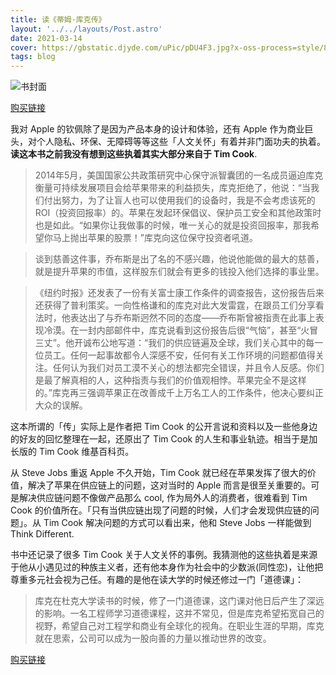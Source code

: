 ```yaml
---
title: 读《蒂姆·库克传》
layout: '../../layouts/Post.astro'
date: 2021-03-14
cover: https://gbstatic.djyde.com/uPic/pDU4F3.jpg?x-oss-process=style/80
tags: blog
---
```


![书封面](https://gbstatic.djyde.com/uPic/wd1YKt.jpg?x-oss-process=style/80)

[购买链接](https://lutaonan.com/go/shop/tim-cook)

我对 Apple 的钦佩除了是因为产品本身的设计和体验，还有 Apple 作为商业巨头，对个人隐私、环保、无障碍等等这些「人文关怀」有着并非门面功夫的执着。**读这本书之前我没有想到这些执着其实大部分来自于 Tim Cook**.

> 2014年5月，美国国家公共政策研究中心保守派智囊团的一名成员逼迫库克衡量可持续发展项目会给苹果带来的利益损失，库克拒绝了，他说：“当我们付出努力，为了让盲人也可以使用我们的设备时，我是不会考虑该死的ROI（投资回报率）的。苹果在发起环保倡议、保护员工安全和其他政策时也是如此。“如果你让我做事的时候，唯一关心的就是投资回报率，那我希望你马上抛出苹果的股票！”库克向这位保守投资者吼道。

> 谈到慈善这件事，乔布斯是出了名的不感兴趣，他说他能做的最大的慈善，就是提升苹果的市值，这样股东们就会有更多的钱投入他们选择的事业里。
    
> 《纽约时报》还发表了一份有关富士康工作条件的调查报告，这份报告后来还获得了普利策奖。一向性格谦和的库克对此大发雷霆，在跟员工们分享看法时，他表达出了与乔布斯迥然不同的态度——乔布斯曾被指责在此事上表现冷漠。在一封内部邮件中，库克说看到这份报告后很“气恼”，甚至“火冒三丈”。他开诚布公地写道：“我们的供应链遍及全球，我们关心其中的每一位员工。任何一起事故都令人深感不安，任何有关工作环境的问题都值得关注。任何认为我们对员工漠不关心的想法都完全错误，并且令人反感。你们是最了解真相的人，这种指责与我们的价值观相悖。苹果完全不是这样的。”库克再三强调苹果正在改善成千上万名工人的工作条件，他决心要纠正大众的误解。

这本所谓的「传」实际上是作者把 Tim Cook 的公开言说和资料以及一些他身边的好友的回忆整理在一起，还原出了 Tim Cook 的人生和事业轨迹。相当于是加长版的 Tim Cook 维基百科页。


从 Steve Jobs 重返 Apple 不久开始，Tim Cook 就已经在苹果发挥了很大的价值，解决了苹果在供应链上的问题，这对当时的 Apple 而言是很至关重要的。可是解决供应链问题不像做产品那么 cool, 作为局外人的消费者，很难看到 Tim Cook 的价值所在。「只有当供应链出现了问题的时候，人们才会发现供应链的问题」。从 Tim Cook 解决问题的方式可以看出来，他和 Steve Jobs 一样能做到 Think Different.


书中还记录了很多 Tim Cook 关于人文关怀的事例。我猜测他的这些执着是来源于他从小遇见过的种族主义者，还有他本身作为社会中的少数派(同性恋)，让他把尊重多元社会视为己任。有趣的是他在读大学的时候还修过一门「道德课」：
    
> 库克在杜克大学读书的时候，修了一门道德课，这门课对他日后产生了深远的影响。一名工程师学习道德课程，这并不常见，但是库克希望拓宽自己的视野，希望自己对工程学和商业有全球化的视角。在职业生涯的早期，库克就在思索，公司可以成为一股向善的力量以推动世界的改变。

[购买链接](https://lutaonan.com/go/shop/tim-cook)
